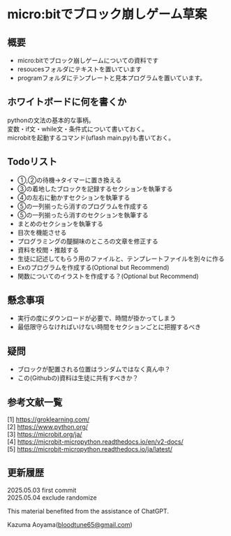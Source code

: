 # micro:bitでブロック崩しゲーム草案
## 概要
- micro:bitでブロック崩しゲームについての資料です
- resoucesフォルダにテキストを置いています
- programフォルダにテンプレートと見本プログラムを置いています。

## ホワイトボードに何を書くか
pythonの文法の基本的な事柄。<br>
変数・if文・while文・条件式について書いておく。<br>
microbitを起動するコマンド(uflash main.py)も書いておく。<br>

## Todoリスト
- ①,②の待機→タイマーに置き換える
- ③の着地したブロックを記録するセクションを執筆する
- ④の左右に動かすセクションを執筆する
- ⑤の一列揃ったら消すのプログラムを作成する
- ⑤の一列揃ったら消すのセクションを執筆する
- まとめのセクションを執筆する
- 目次を機能させる
- プログラミングの醍醐味のところの文章を修正する
- 資料を校閲・推敲する
- 生徒に記述してもらう用のファイルと、テンプレートファイルを別々に作る
- Exのプログラムを作成する(Optional but Recommend)
- 関数についてのイラストを作成する？(Optional but Recommend)

## 懸念事項
- 実行の度にダウンロードが必要で、時間が掛かってしまう
- 最低限守らなければいけない時間をセクションごとに把握するべき

## 疑問
- ブロックが配置される位置はランダムではなく真ん中？
- この(Githubの)資料は生徒に共有すべきか？

## 参考文献一覧
[1] https://groklearning.com/<br>
[2] https://www.python.org/<br>
[3] https://microbit.org/ja/<br>
[4] https://microbit-micropython.readthedocs.io/en/v2-docs/<br>
[5] https://microbit-micropython.readthedocs.io/ja/latest/<br>

## 更新履歴
2025.05.03 first commit<br>
2025.05.04 exclude randomize<br>

This material benefited from the assistance of ChatGPT.

Kazuma Aoyama(bloodtune65@gmail.com)


